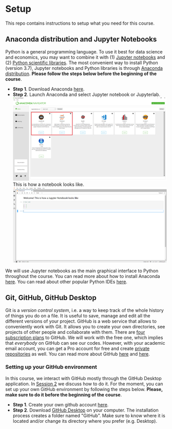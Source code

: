 # Setup
This repo contains instructions to setup what you need for this course.

## Anaconda distribution and Jupyter Notebooks
Python is a general programming language. To use it best for data science and economics, you may want to combine it with (1) [Jupyter notebooks](https://jupyter.org/) and (2) [Python scientific libraries](https://towardsdatascience.com/top-10-python-libraries-for-data-science-cd82294ec266). The most convenient way to install Python (version 3.7), Jupyter notebooks and Python libraries is through [Anaconda distribution](https://www.anaconda.com/). **Please follow the steps below before the beginning of the course**.

- **Step 1**. Download Anaconda [here](https://www.anaconda.com/distribution/).
- **Step 2**. Launch Anaconda and select Jupyter notebook or Jupyterlab.
![](/images/step1.png)
This is how a notebook looks like.
![](/images/step2.png)

We will use Jupyter notebooks as the main graphical interface to Python throughout the course. You can read more about how to install Anaconda [here](https://python.quantecon.org/getting_started.html). You can read about other popular Python IDEs [here](https://www.datacamp.com/community/tutorials/top-python-ides-for-2019).

## Git, GitHub, GitHub Desktop
Git is a *version control system*, i.e. a way to keep track of the whole history of things you do on a file. It is useful to save, manage and edit all the different versions of your project. GitHub is a web service that allows to conveniently work with Git. It allows you to create your own directories, see projects of other people and collaborate with them. There are [four subscription plans](https://github.com/pricing) to GitHub. We will work with the free one, which implies that *everybody* on GitHub can see our codes. However, with your academic email account, you can get a Pro account for free and create [private repositories](https://help.github.com/en/github/administering-a-repository/setting-repository-visibility#making-a-repository-public) as well. You can read more about GitHub [here](https://medium.com/@abhishekj/an-intro-to-git-and-github-1a0e2c7e3a2f) and [here](https://medium.com/launch-school/understanding-git-and-github-8ac987877a5).

### Setting up your GitHub environment
In this course, we interact with GitHub mostly through the GitHub Desktop application. In [Session 2](https://github.com/Python-do-ECARES/Classes) we discuss how to do it. For the moment, you can set up your own GitHub environment by following the steps below. **Please, make sure to do it before the beginning of the course**.

- **Step 1**. Create your own github account [here](https://github.com/).
- **Step 2**. Download [GitHub Desktop](https://desktop.github.com) on your computer.  The installation process creates a folder named "GitHub". Make sure to know where it is located and/or change its directory where you prefer (e.g. Desktop).

